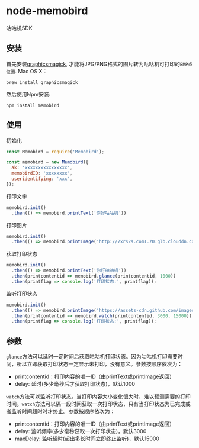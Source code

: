 # node-memobird
咕咕机SDK

## 安装

首先安装[graphicsmagick](http://www.graphicsmagick.org), 才能将JPG/PNG格式的图片转为咕咕机可打印的`BMP点位图`. Mac OS X：

    brew install graphicsmagick

然后使用Npm安装:

    npm install memobird


## 使用

初始化

```javascript
const Memobird = require('Memobird');

const memobird = new Memobird({
  ak: 'xxxxxxxxxxxxxxxx',
  memobirdID: 'xxxxxxxx',
  useridentifying: 'xxx',
});
```

打印文字

```javascript
memobird.init()
  .then(() => memobird.printText('你好咕咕机'))
```

打印图片

```javascript
memobird.init()
  .then(() => memobird.printImage('http://7xrs2s.com1.z0.glb.clouddn.com/5388545BF2D3F99643AFE22BE8C87B8A.jpg'))
```

获取打印状态

```javascript
memobird.init()
  .then(() => memobird.printText('你好咕咕机'))
  .then(printcontentid => memobird.glance(printcontentid, 1000))
  .then(printflag => console.log('打印状态:', printflag));
```

监听打印状态

```javascript
memobird.init()
  .then(() => memobird.printImage('https://assets-cdn.github.com/images/modules/logos_page/GitHub-Mark.png'))
  .then(printcontentid => memobird.watch(printcontentid, 3000, 15000))
  .then(printflag => console.log('打印状态:', printflag));
```

## 参数

`glance`方法可以延时一定时间后获取咕咕机打印状态。因为咕咕机打印需要时间，所以立即获取打印状态一定显示未打印，没有意义。参数按顺序依次为：

- printcontentid：打印内容的唯一ID（由printText或printImage返回）
- delay: 延时(多少毫秒后才获取打印状态)，默认1000

`watch`方法可以监听打印状态。当打印内容大小变化很大时，难以预测需要的打印时间。`watch`方法可以隔一段时间获取一次打印状态，只有当打印状态为已完成或者监听时间超时时才终止。参数按顺序依次为：

- printcontentid：打印内容的唯一ID（由printText或printImage返回）
- delay: 监听频率(多少毫秒获取一次打印状态)，默认3000
- maxDelay: 监听超时(超出多长时间立即终止监听)，默认15000
